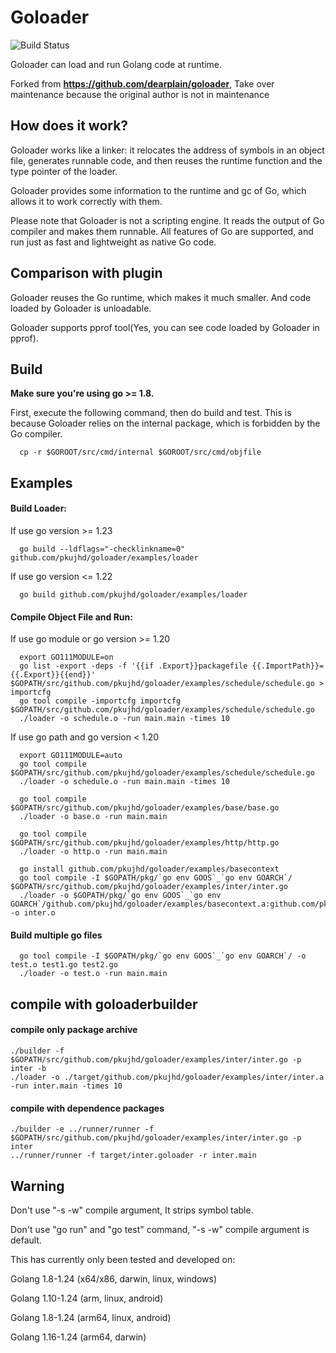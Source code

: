 
# Goloader

![Build Status](https://github.com/pkujhd/goloader/workflows/goloader%20Testing/badge.svg)

Goloader can load and run Golang code at runtime.

Forked from **https://github.com/dearplain/goloader**, Take over maintenance because the original author is not in maintenance

## How does it work?

Goloader works like a linker: it relocates the address of symbols in an object file, generates runnable code, and then reuses the runtime function and the type pointer of the loader.

Goloader provides some information to the runtime and gc of Go, which allows it to work correctly with them.

Please note that Goloader is not a scripting engine. It reads the output of Go compiler and makes them runnable. All features of Go are supported, and run just as fast and lightweight as native Go code.

## Comparison with plugin

Goloader reuses the Go runtime, which makes it much smaller. And code loaded by Goloader is unloadable.

Goloader supports pprof tool(Yes, you can see code loaded by Goloader in pprof). 

## Build

**Make sure you're using go >= 1.8.**

First, execute the following command, then do build and test. This is because Goloader relies on the internal package, which is forbidden by the Go compiler.
```
  cp -r $GOROOT/src/cmd/internal $GOROOT/src/cmd/objfile
```

## Examples

#### Build Loader:

If use go version >= 1.23
```
  go build --ldflags="-checklinkname=0" github.com/pkujhd/goloader/examples/loader
```
If use go version <= 1.22
```
  go build github.com/pkujhd/goloader/examples/loader
```


#### Compile Object File and Run:

If use go module or go version >= 1.20
```
  export GO111MODULE=on
  go list -export -deps -f '{{if .Export}}packagefile {{.ImportPath}}={{.Export}}{{end}}' $GOPATH/src/github.com/pkujhd/goloader/examples/schedule/schedule.go > importcfg
  go tool compile -importcfg importcfg $GOPATH/src/github.com/pkujhd/goloader/examples/schedule/schedule.go
  ./loader -o schedule.o -run main.main -times 10
```
If use go path and go version < 1.20
```
  export GO111MODULE=auto
  go tool compile $GOPATH/src/github.com/pkujhd/goloader/examples/schedule/schedule.go
  ./loader -o schedule.o -run main.main -times 10
  
  go tool compile $GOPATH/src/github.com/pkujhd/goloader/examples/base/base.go
  ./loader -o base.o -run main.main
  
  go tool compile $GOPATH/src/github.com/pkujhd/goloader/examples/http/http.go
  ./loader -o http.o -run main.main
  
  go install github.com/pkujhd/goloader/examples/basecontext
  go tool compile -I $GOPATH/pkg/`go env GOOS`_`go env GOARCH`/ $GOPATH/src/github.com/pkujhd/goloader/examples/inter/inter.go
  ./loader -o $GOPATH/pkg/`go env GOOS`_`go env GOARCH`/github.com/pkujhd/goloader/examples/basecontext.a:github.com/pkujhd/goloader/examples/basecontext -o inter.o
```


#### Build multiple go files
```
  go tool compile -I $GOPATH/pkg/`go env GOOS`_`go env GOARCH`/ -o test.o test1.go test2.go
  ./loader -o test.o -run main.main
```

## compile with goloaderbuilder

#### compile only package archive
```
./builder -f $GOPATH/src/github.com/pkujhd/goloader/examples/inter/inter.go -p inter -b
./loader -o ./target/github.com/pkujhd/goloader/examples/inter/inter.a -run inter.main -times 10
```

#### compile with dependence packages
```
./builder -e ../runner/runner -f $GOPATH/src/github.com/pkujhd/goloader/examples/inter/inter.go -p inter
../runner/runner -f target/inter.goloader -r inter.main
```


## Warning

Don't use "-s -w" compile argument, It strips symbol table.

Don't use "go run" and "go test" command, "-s -w" compile argument is default.

This has currently only been tested and developed on:

Golang 1.8-1.24 (x64/x86, darwin, linux, windows)

Golang 1.10-1.24 (arm, linux, android)

Golang 1.8-1.24 (arm64, linux, android)

Golang 1.16-1.24 (arm64, darwin)
